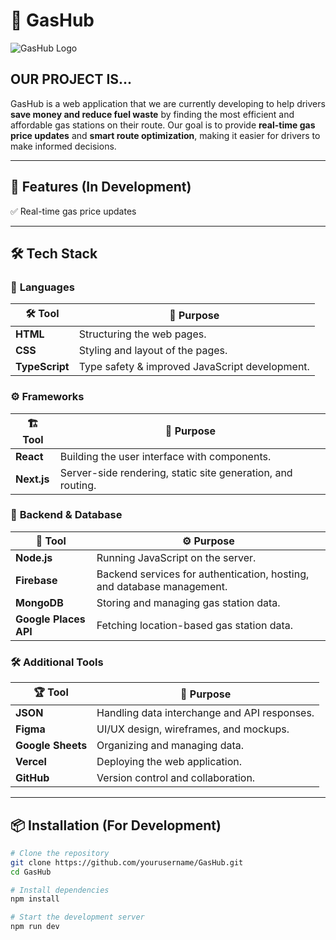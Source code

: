 # 🚗 GasHub  
![GasHub Logo](https://your-logo-url.png)  

## OUR PROJECT IS...  

GasHub is a web application that we are currently developing to help drivers **save money and reduce fuel waste** by finding the most efficient and affordable gas stations on their route. Our goal is to provide **real-time gas price updates** and **smart route optimization**, making it easier for drivers to make informed decisions.  

---

## 🚀 Features (In Development)  

✅ Real-time gas price updates  


---

## 🛠 Tech Stack  

### 📌 **Languages**  
| 🛠 Tool  | 📖 Purpose  |  
|---------|------------|  
| **HTML**  | Structuring the web pages. |  
| **CSS**  | Styling and layout of the pages. |  
| **TypeScript** | Type safety & improved JavaScript development. |  

### ⚙️ **Frameworks**  
| 🏗 Tool | 🔹 Purpose |  
|--------|----------|  
| **React** | Building the user interface with components. |  
| **Next.js** | Server-side rendering, static site generation, and routing. |  

### 🔧 **Backend & Database**  
| 💾 Tool  | ⚙️ Purpose |  
|---------|-----------|  
| **Node.js** | Running JavaScript on the server. |  
| **Firebase** | Backend services for authentication, hosting, and database management. |  
| **MongoDB** | Storing and managing gas station data. |  
| **Google Places API** | Fetching location-based gas station data. |  

### 🛠 **Additional Tools**  
| 🏆 Tool | 📝 Purpose |  
|--------|---------|  
| **JSON** | Handling data interchange and API responses. |  
| **Figma** | UI/UX design, wireframes, and mockups. |  
| **Google Sheets** | Organizing and managing data. |  
| **Vercel** | Deploying the web application. |  
| **GitHub** | Version control and collaboration. |  

---

## 📦 Installation (For Development)  

```sh
# Clone the repository
git clone https://github.com/yourusername/GasHub.git
cd GasHub

# Install dependencies
npm install

# Start the development server
npm run dev
